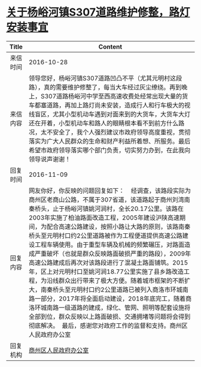 # <a href="http://www.shangluo.gov.cn/zmhd/ldxxxx.jsp?urltype=leadermail.LeaderMailContentUrl&wbtreeid=1112&leadermailid=3865">关于杨峪河镇S307道路维护修整，路灯安装事宜</a>
|Title|Content|
|:---:|---|
|来信时间|2016-10-28|
|来信内容|领导您好，杨峪河镇S307道路凹凸不平（尤其元明村这段路），真的需要维护修整了，每当大车经过灰尘缭绕。再到晚上，S307道路杨峪河中学至西高速收费处经常出现大量的货车都塞道路，再加上路灯尚未安装，造成行人和行车极大的视线盲区，尤其小型机动车遇到对面来到的大货车，大货车大灯还在开着，小型机动车和路人的眼睛根本看不到前方什么路况，太不安全了，我个人强烈建议市政府领导高度重视，贯彻落实为广大人民群众的生命和财产利益所着想、所服务。最后希望市政府领导落实哪个部门负责，切实努力办到，在此我向领导说声谢谢！|
|回复时间|2016-11-09|
|回复内容|网友你好，你反映的问题回复如下：    经调查，该路段实际为商州区老商山公路，不属于307省道，该道路起于商州刘湾南秦桥头，止于杨峪河镇姚河涧村，全长20.17公里。该路在2003年实施了柏油路面改造工程，2005年建设沪陕高速期间，为配合高速公路建设，按照小路让大路的原则，该路南秦桥头至元明村口约2公里道路被作为工程便道提供高速公路建设工程车辆使用。由于重型车辆及机械的频繁碾压，对路面造成严重破坏（也就是群众反映路面破损严重的路段），2009年高速公路建成后再次对该路段进行了混凝土路面铺筑。2015年，区上对元明村口至姚河涧18.77公里实施了县乡路改造工程，为沿线群众出行带来了极大方便。随着城市框架的不断扩大，南秦桥头至元明村口约2公里道路已被列入商洛市环城南路一部分，2017年将全面启动建设，2018年底完工，随着商洛环城南路一级道路的建成，绿化、管网、照明等配套设施将全部到位，群众反映以上路面破损、交通拥堵等问题将会得到彻底解决。  最后，感谢您对政府工作的监督和支持。商州区人民政府办公室|
|回复机构|<a href="../../categories/agencies/商州区人民政府办公室.md">商州区人民政府办公室</a>|
